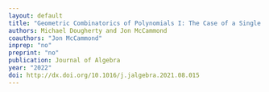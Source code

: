 ```yaml
---
layout: default
title: "Geometric Combinatorics of Polynomials I: The Case of a Single Polynomial"
authors: Michael Dougherty and Jon McCammond
coauthors: "Jon McCammond"
inprep: "no"
preprint: "no"
publication: Journal of Algebra
year: "2022"
doi: http://dx.doi.org/10.1016/j.jalgebra.2021.08.015
---
```

